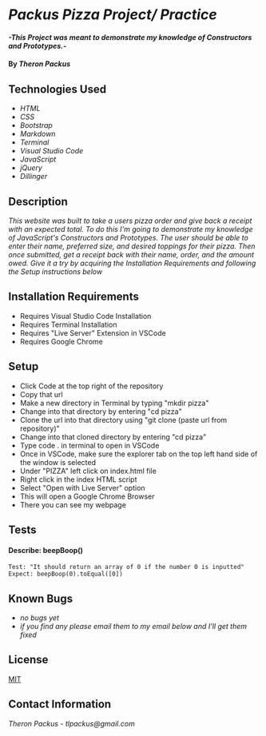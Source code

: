 # _Packus Pizza Project/ Practice_

#### _-This Project was meant to demonstrate my knowledge of Constructors and Prototypes.-_

#### By _**Theron Packus**_

## Technologies Used

* _HTML_
* _CSS_
* _Bootstrap_
* _Markdown_
* _Terminal_
* _Visual Studio Code_
* _JavaScript_
* _jQuery_
* _Dillinger_

## Description

_This website was built to take a users pizza order and give back a receipt with an expected total. To do this I'm going to demonstrate my knowledge of JavaScript's Constructors and Prototypes. The user should be able to enter their name, preferred size, and desired toppings for their pizza. Then once submitted, get a receipt back with their name, order, and the amount owed. Give it a try by acquiring the Installation Requirements and following the Setup instructions below_

## Installation Requirements
- Requires Visual Studio Code Installation
- Requires Terminal Installation
- Requires "Live Server" Extension in VSCode
- Requires Google Chrome

## Setup
- Click Code at the top right of the repository
- Copy that url
- Make a new directory in Terminal by typing "mkdir pizza"
- Change into that directory by entering "cd pizza"
- Clone the url into that directory using "git clone (paste url from repository)"
- Change into that cloned directory by entering "cd pizza"
- Type code . in terminal to open in VSCode
- Once in VSCode, make sure the explorer tab on the top left hand side of the window is selected
- Under "PIZZA" left click on index.html file
- Right click in the index HTML script
- Select "Open with Live Server" option
- This will open a Google Chrome Browser
- There you can see my webpage

## Tests
#### Describe: beepBoop()
```
Test: "It should return an array of 0 if the number 0 is inputted"
Expect: beepBoop(0).toEqual([0])

```

## Known Bugs

* _no bugs yet_
* _if you find any please email them to my email below and I'll get them fixed_

## License

[MIT](LICENSE.txt)

## Contact Information

_Theron Packus - tlpackus@gmail.com_
